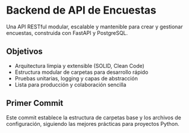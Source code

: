 
# Backend de API de Encuestas

Una API RESTful modular, escalable y mantenible para crear y gestionar encuestas, construida con FastAPI y PostgreSQL.

## Objetivos
- Arquitectura limpia y extensible (SOLID, Clean Code)
- Estructura modular de carpetas para desarrollo rápido
- Pruebas unitarias, logging y capas de abstracción
- Lista para producción y colaboración sencilla

## Primer Commit
Este commit establece la estructura de carpetas base y los archivos de configuración, siguiendo las mejores prácticas para proyectos Python.
